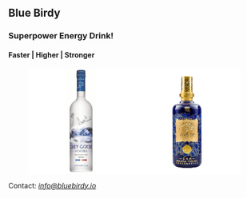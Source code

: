 ## **Blue Birdy**
### Superpower Energy Drink!
#### Faster | Higher | Stronger


<figure style="display:flex">
    <img style="max-width:50%" src="/images/drink.jpeg" onclick="alert('雁 Cheers!')">
    <img style="max-width:50%" src="/images/drink2.jpeg" onclick="alert('凤 Cheers!')">
</figure>


Contact: *info@bluebirdy.io*
